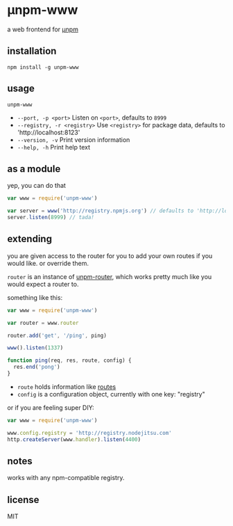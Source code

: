 &mu;npm-www
====

a web frontend for [&mu;npm](https://github.com/hayes/unpm)

## installation

`npm install -g unpm-www`

## usage

`unpm-www`

* `--port, -p <port>` Listen on `<port>`, defaults to `8999`
* `--registry, -r <registry>` Use `<registry>` for package data, defaults to
'http://localhost:8123'
* `--version, -v` Print version information
* `--help, -h` Print help text

## as a module

yep, you can do that

```js
var www = require('unpm-www')

var server = www('http://registry.npmjs.org') // defaults to 'http://localhost:8123'
server.listen(8999) // tada!
```

## extending

you are given access to the router for you to add your own routes if you would
like. or override them.

`router` is an instance of [unpm-router](http://npm.im/unpm-router), which
works pretty much like you would expect a router to.

something like this:

```js
var www = require('unpm-www')

var router = www.router

router.add('get', '/ping', ping)

www().listen(1337)

function ping(req, res, route, config) {
  res.end('pong')
}
```

* `route` holds information like [routes](http://npm.im/routes)
* `config` is a configuration object, currently with one key: "registry"

or if you are feeling super DIY:

```js
var www = require('unpm-www')

www.config.registry = 'http://registry.nodejitsu.com'
http.createServer(www.handler).listen(4400)
```

## notes

works with any npm-compatible registry.

## license

MIT
